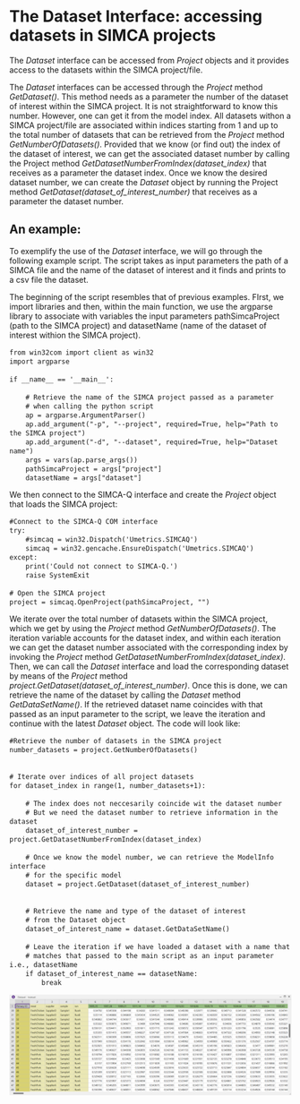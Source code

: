 # The Dataset Interface: accessing datasets in SIMCA projects

The *Dataset* interface can be accessed from *Project* objects and it provides access to the datasets within the SIMCA project/file.

The *Dataset* interfaces can be accessed through the *Project* method *GetDataset()*. This method needs as a parameter the number of the dataset of interest within the SIMCA project. It is not straightforward to know this number. However, one can get it from the model index. All datasets withon a SIMCA project/file are associated within indices starting from 1 and up to the total number of datasets that can be retrieved from the *Project* method *GetNumberOfDatasets()*. Provided that we know (or find out) the index of the dataset of interest, we can get the associated dataset number by calling the Project method *GetDatasetNumberFromIndex(dataset_index)* that receives as a parameter the dataset index. Once we know the desired dataset number, we can create the *Dataset* object by running the Project method *GetDataset(dataset_of_interest_number)* that receives as a parameter the dataset number.

## An example:

To exemplify the use of the *Dataset* interface, we will go through the following example script. The script takes as input parameters the path of a SIMCA file and the name of the dataset of interest and it finds and prints to a csv file the dataset.

The beginning of the script resembles that of previous examples. FIrst, we import libraries and then, within the main function, we use the argparse library to associate with variables the input parameters pathSimcaProject (path to the SIMCA project) and datasetName (name of the dataset of interest withion the SIMCA project).

```
from win32com import client as win32
import argparse

if __name__ == '__main__':

    # Retrieve the name of the SIMCA project passed as a parameter
    # when calling the python script
    ap = argparse.ArgumentParser()
    ap.add_argument("-p", "--project", required=True, help="Path to the SIMCA project")
    ap.add_argument("-d", "--dataset", required=True, help="Dataset name")
    args = vars(ap.parse_args())
    pathSimcaProject = args["project"]
    datasetName = args["dataset"]
```

We then connect to the SIMCA-Q interface and create the *Project* object that loads the SIMCA project:
```
#Connect to the SIMCA-Q COM interface
try:
    #simcaq = win32.Dispatch('Umetrics.SIMCAQ')
    simcaq = win32.gencache.EnsureDispatch('Umetrics.SIMCAQ')
except:
    print('Could not connect to SIMCA-Q.')
    raise SystemExit

# Open the SIMCA project
project = simcaq.OpenProject(pathSimcaProject, "")
```

We iterate over the total number of datasets within the SIMCA project, which we get by using the *Project* method *GetNumberOfDatasets()*. The iteration variable accounts for the dataset index, and within each iteration we can get the dataset number associated with the corresponding index by invoking the *Project* method *GetDatasetNumberFromIndex(dataset_index)*. Then, we can call the *Dataset* interface and load the corresponding dataset by means of the *Project* method *project.GetDataset(dataset_of_interest_number)*. Once this is done, we can retrieve the name of the dataset by calling the *Dataset* method *GetDataSetName()*. If the retrieved dataset name coincides with that passed as an input parameter to the script, we leave the iteration and continue with the latest *Dataset* object. The code will look like:
```
#Retrieve the number of datasets in the SIMCA project
number_datasets = project.GetNumberOfDatasets() 
        
    
# Iterate over indices of all project datasets
for dataset_index in range(1, number_datasets+1):

    # The index does not neccesarily coincide wit the dataset number
    # But we need the dataset number to retrieve information in the dataset
    dataset_of_interest_number = project.GetDatasetNumberFromIndex(dataset_index)            

    # Once we know the model number, we can retrieve the ModelInfo interface
    # for the specific model
    dataset = project.GetDataset(dataset_of_interest_number)
            

    # Retrieve the name and type of the dataset of interest
    # from the Dataset object
    dataset_of_interest_name = dataset.GetDataSetName()

    # Leave the iteration if we have loaded a dataset with a name that
    # matches that passed to the main script as an input parameter i.e., datasetName
    if dataset_of_interest_name == datasetName:
        break
```



![train dataset](Dataset_Images/DatasetTrainset.png)
